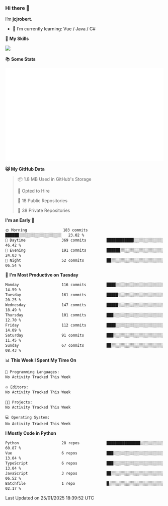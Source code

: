 ### Hi there 👋

I’m **jcjrobert**.

- 🌱 I’m currently learning: Vue / Java / C#

🌟 **My Skills**

![](https://img.shields.io/badge/-Python-3e74a2?style=flat-square&logo=Python&logoColor=fff)

📚 **Some Stats**

![](https://github.com/jcjrobert/github-stats/blob/master/generated/overview.svg)

<!--START_SECTION:waka-->
**🐱 My GitHub Data** 

> 📦 1.8 MB Used in GitHub's Storage 
 > 
> 💼 Opted to Hire
 > 
> 📜 18 Public Repositories 
 > 
> 🔑 38 Private Repositories 
 > 
**I'm an Early 🐤** 

```text
🌞 Morning                183 commits         ██████░░░░░░░░░░░░░░░░░░░   23.02 % 
🌆 Daytime                369 commits         ████████████░░░░░░░░░░░░░   46.42 % 
🌃 Evening                191 commits         ██████░░░░░░░░░░░░░░░░░░░   24.03 % 
🌙 Night                  52 commits          ██░░░░░░░░░░░░░░░░░░░░░░░   06.54 % 
```
📅 **I'm Most Productive on Tuesday** 

```text
Monday                   116 commits         ████░░░░░░░░░░░░░░░░░░░░░   14.59 % 
Tuesday                  161 commits         █████░░░░░░░░░░░░░░░░░░░░   20.25 % 
Wednesday                147 commits         █████░░░░░░░░░░░░░░░░░░░░   18.49 % 
Thursday                 101 commits         ███░░░░░░░░░░░░░░░░░░░░░░   12.70 % 
Friday                   112 commits         ████░░░░░░░░░░░░░░░░░░░░░   14.09 % 
Saturday                 91 commits          ███░░░░░░░░░░░░░░░░░░░░░░   11.45 % 
Sunday                   67 commits          ██░░░░░░░░░░░░░░░░░░░░░░░   08.43 % 
```


📊 **This Week I Spent My Time On** 

```text
💬 Programming Languages: 
No Activity Tracked This Week

🔥 Editors: 
No Activity Tracked This Week

🐱‍💻 Projects: 
No Activity Tracked This Week

💻 Operating System: 
No Activity Tracked This Week
```

**I Mostly Code in Python** 

```text
Python                   28 repos            ███████████████░░░░░░░░░░   60.87 % 
Vue                      6 repos             ███░░░░░░░░░░░░░░░░░░░░░░   13.04 % 
TypeScript               6 repos             ███░░░░░░░░░░░░░░░░░░░░░░   13.04 % 
JavaScript               3 repos             ██░░░░░░░░░░░░░░░░░░░░░░░   06.52 % 
Batchfile                1 repo              █░░░░░░░░░░░░░░░░░░░░░░░░   02.17 % 
```




 Last Updated on 25/01/2025 18:39:52 UTC
<!--END_SECTION:waka-->
